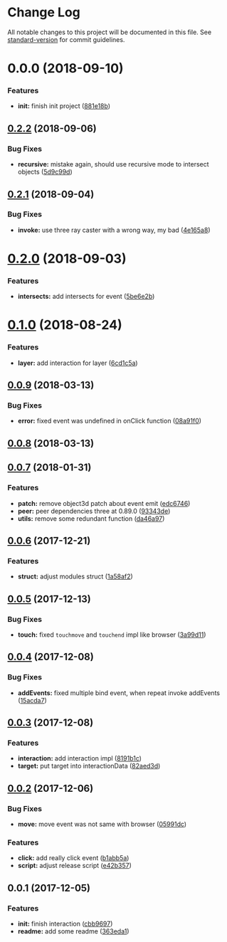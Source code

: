 # Change Log

All notable changes to this project will be documented in this file. See [standard-version](https://github.com/conventional-changelog/standard-version) for commit guidelines.

<a name="0.0.0"></a>
# 0.0.0 (2018-09-10)


### Features

* **init:** finish init project ([881e18b](https://github.com/jasonChen1982/pixi.bodymovin.js/commit/881e18b))



<a name="0.2.2"></a>
## [0.2.2](https://github.com/jasonChen1982/three.interaction.js/compare/v0.2.1...v0.2.2) (2018-09-06)


### Bug Fixes

* **recursive:** mistake again, should use recursive mode to intersect objects ([5d9c99d](https://github.com/jasonChen1982/three.interaction.js/commit/5d9c99d))



<a name="0.2.1"></a>
## [0.2.1](https://github.com/jasonChen1982/three.interaction.js/compare/v0.2.0...v0.2.1) (2018-09-04)


### Bug Fixes

* **invoke:** use three ray caster with a wrong way, my bad ([4e165a8](https://github.com/jasonChen1982/three.interaction.js/commit/4e165a8))



<a name="0.2.0"></a>
# [0.2.0](https://github.com/jasonChen1982/three.interaction.js/compare/v0.1.0...v0.2.0) (2018-09-03)


### Features

* **intersects:** add intersects for event ([5be6e2b](https://github.com/jasonChen1982/three.interaction.js/commit/5be6e2b))



<a name="0.1.0"></a>
# [0.1.0](https://github.com/jasonChen1982/three.interaction.js/compare/v0.0.9...v0.1.0) (2018-08-24)


### Features

* **layer:** add interaction for layer ([6cd1c5a](https://github.com/jasonChen1982/three.interaction.js/commit/6cd1c5a))



<a name="0.0.9"></a>
## [0.0.9](https://github.com/jasonChen1982/three.interaction.js/compare/v0.0.8...v0.0.9) (2018-03-13)


### Bug Fixes

* **error:** fixed event was undefined in onClick function ([08a91f0](https://github.com/jasonChen1982/three.interaction.js/commit/08a91f0))



<a name="0.0.8"></a>
## [0.0.8](https://github.com/jasonChen1982/three.interaction.js/compare/v0.0.7...v0.0.8) (2018-03-13)



<a name="0.0.7"></a>
## [0.0.7](https://github.com/jasonChen1982/three.interaction.js/compare/v0.0.6...v0.0.7) (2018-01-31)


### Features

* **patch:** remove object3d patch about event emit ([edc6746](https://github.com/jasonChen1982/three.interaction.js/commit/edc6746))
* **peer:** peer dependencies three at 0.89.0 ([93343de](https://github.com/jasonChen1982/three.interaction.js/commit/93343de))
* **utils:** remove some redundant function ([da46a97](https://github.com/jasonChen1982/three.interaction.js/commit/da46a97))



<a name="0.0.6"></a>
## [0.0.6](https://github.com/jasonChen1982/three.interaction.js/compare/v0.0.5...v0.0.6) (2017-12-21)


### Features

* **struct:** adjust modules struct ([1a58af2](https://github.com/jasonChen1982/three.interaction.js/commit/1a58af2))



<a name="0.0.5"></a>
## [0.0.5](https://github.com/jasonChen1982/three.interaction.js/compare/v0.0.4...v0.0.5) (2017-12-13)


### Bug Fixes

* **touch:** fixed `touchmove` and `touchend` impl like browser ([3a99d11](https://github.com/jasonChen1982/three.interaction.js/commit/3a99d11))



<a name="0.0.4"></a>
## [0.0.4](https://github.com/jasonChen1982/three.interaction.js/compare/v0.0.3...v0.0.4) (2017-12-08)


### Bug Fixes

* **addEvents:** fixed multiple bind event, when repeat invoke addEvents ([15acda7](https://github.com/jasonChen1982/three.interaction.js/commit/15acda7))



<a name="0.0.3"></a>
## [0.0.3](https://github.com/jasonChen1982/three.interaction.js/compare/v0.0.2...v0.0.3) (2017-12-08)


### Features

* **interaction:** add interaction impl ([8191b1c](https://github.com/jasonChen1982/three.interaction.js/commit/8191b1c))
* **target:** put target into interactionData ([82aed3d](https://github.com/jasonChen1982/three.interaction.js/commit/82aed3d))



<a name="0.0.2"></a>
## [0.0.2](https://github.com/jasonChen1982/three.interaction.js/compare/v0.0.1...v0.0.2) (2017-12-06)


### Bug Fixes

* **move:** move event was not same with browser ([05991dc](https://github.com/jasonChen1982/three.interaction.js/commit/05991dc))


### Features

* **click:** add really click event ([b1abb5a](https://github.com/jasonChen1982/three.interaction.js/commit/b1abb5a))
* **script:** adjust release script ([e42b357](https://github.com/jasonChen1982/three.interaction.js/commit/e42b357))



<a name="0.0.1"></a>
## 0.0.1 (2017-12-05)


### Features

* **init:** finish interaction ([cbb9697](https://github.com/jasonChen1982/three.interaction.js/commit/cbb9697))
* **readme:** add some readme ([363eda1](https://github.com/jasonChen1982/three.interaction.js/commit/363eda1))
